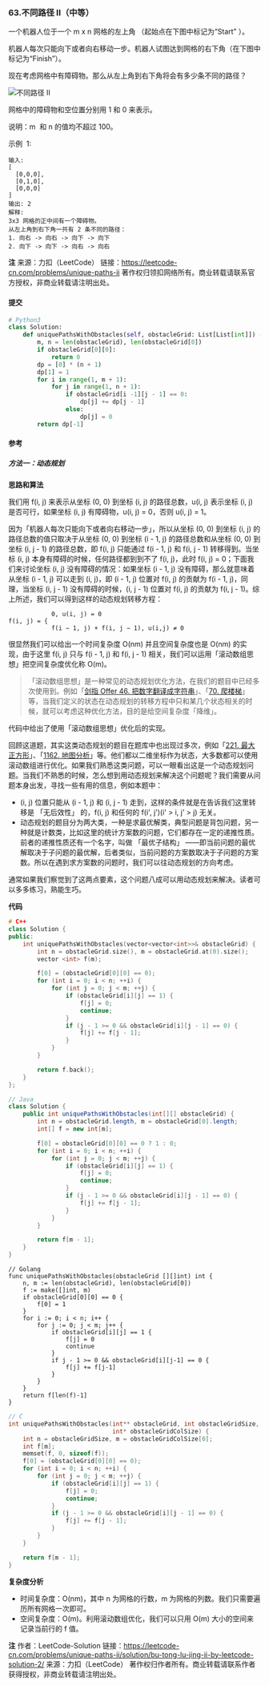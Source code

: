 ### 63.不同路径 II（中等）

一个机器人位于一个 m x n 网格的左上角 （起始点在下图中标记为“Start” ）。

机器人每次只能向下或者向右移动一步。机器人试图达到网格的右下角（在下图中标记为“Finish”）。

现在考虑网格中有障碍物。那么从左上角到右下角将会有多少条不同的路径？

![不同路径 II](https://assets.leetcode-cn.com/aliyun-lc-upload/uploads/2018/10/22/robot_maze.png)

网格中的障碍物和空位置分别用 1 和 0 来表示。

说明：m  和 n 的值均不超过 100。

示例  1:

```text
输入:
[
  [0,0,0],
  [0,1,0],
  [0,0,0]
]
输出: 2
解释:
3x3 网格的正中间有一个障碍物。
从左上角到右下角一共有 2 条不同的路径：
1. 向右 -> 向右 -> 向下 -> 向下
2. 向下 -> 向下 -> 向右 -> 向右
```

**注**
来源：力扣（LeetCode）
链接：https://leetcode-cn.com/problems/unique-paths-ii
著作权归领扣网络所有。商业转载请联系官方授权，非商业转载请注明出处。

#### 提交

```py
# Python3
class Solution:
    def uniquePathsWithObstacles(self, obstacleGrid: List[List[int]]) -> int:
        m, n = len(obstacleGrid), len(obstacleGrid[0])
        if obstacleGrid[0][0]:
            return 0
        dp = [0] * (n + 1)
        dp[1] = 1
        for i in range(1, m + 1):
            for j in range(1, n + 1):
                if obstacleGrid[i -1][j - 1] == 0:
                    dp[j] += dp[j - 1]
                else:
                    dp[j] = 0
        return dp[-1]
```

#### 参考

##### 方法一：动态规划

**思路和算法**

我们用 f(i, j) 来表示从坐标 (0, 0) 到坐标 (i, j) 的路径总数，u(i, j) 表示坐标 (i, j) 是否可行，如果坐标 (i, j) 有障碍物，u(i, j) = 0，否则 u(i, j) = 1。

因为「机器人每次只能向下或者向右移动一步」，所以从坐标 (0, 0) 到坐标 (i, j) 的路径总数的值只取决于从坐标 (0, 0) 到坐标 (i - 1, j) 的路径总数和从坐标 (0, 0) 到坐标 (i, j - 1) 的路径总数，即 f(i, j) 只能通过 f(i - 1, j) 和 f(i, j - 1) 转移得到。当坐标 (i, j) 本身有障碍的时候，任何路径都到到不了 f(i, j)，此时 f(i, j) = 0；下面我们来讨论坐标 (i, j) 没有障碍的情况：如果坐标 (i - 1, j) 没有障碍，那么就意味着从坐标 (i - 1, j) 可以走到 (i, j)，即 (i - 1, j) 位置对 f(i, j) 的贡献为 f(i - 1, j)，同理，当坐标 (i, j - 1) 没有障碍的时候，(i, j - 1) 位置对 f(i, j) 的贡献为 f(i, j - 1)。综上所述，我们可以得到这样的动态规划转移方程：

```
            0, u(i, j) = 0
f(i, j) = {
            f(i − 1, j) + f(i, j − 1), u(i,j) ≠ 0
```

很显然我们可以给出一个时间复杂度 O(nm) 并且空间复杂度也是 O(nm) 的实现，由于这里 f(i, j) 只与 f(i - 1, j) 和 f(i, j - 1) 相关，我们可以运用「滚动数组思想」把空间复杂度优化称 O(m)。

> 「滚动数组思想」是一种常见的动态规划优化方法，在我们的题目中已经多次使用到。例如「[剑指 Offer 46. 把数字翻译成字符串](https://leetcode-cn.com/problems/ba-shu-zi-fan-yi-cheng-zi-fu-chuan-lcof/)」、「[70. 爬楼梯](https://leetcode-cn.com/problems/climbing-stairs/)」等，当我们定义的状态在动态规划的转移方程中只和某几个状态相关的时候，就可以考虑这种优化方法，目的是给空间复杂度「降维」。

代码中给出了使用「滚动数组思想」优化后的实现。

回顾这道题，其实这类动态规划的题目在题库中也出现过多次，例如「[221. 最大正方形](https://leetcode-cn.com/problems/maximal-square/)」、「[1162. 地图分析](https://leetcode-cn.com/problems/as-far-from-land-as-possible/)」等。他们都以二维坐标作为状态，大多数都可以使用滚动数组进行优化。如果我们熟悉这类问题，可以一眼看出这是一个动态规划问题。当我们不熟悉的时候，怎么想到用动态规划来解决这个问题呢？我们需要从问题本身出发，寻找一些有用的信息，例如本题中：

- (i, j) 位置只能从 (i - 1, j) 和 (i, j - 1) 走到，这样的条件就是在告诉我们这里转移是 「无后效性」 的，f(i, j) 和任何的 f(i', j')(i' > i, j' > j) 无关。
- 动态规划的题目分为两大类，一种是求最优解类，典型问题是背包问题，另一种就是计数类，比如这里的统计方案数的问题，它们都存在一定的递推性质。前者的递推性质还有一个名字，叫做 「最优子结构」 ——即当前问题的最优解取决于子问题的最优解，后者类似，当前问题的方案数取决于子问题的方案数。所以在遇到求方案数的问题时，我们可以往动态规划的方向考虑。

通常如果我们察觉到了这两点要素，这个问题八成可以用动态规划来解决。读者可以多多练习，熟能生巧。

**代码**

```c++
# C++
class Solution {
public:
    int uniquePathsWithObstacles(vector<vector<int>>& obstacleGrid) {
        int n = obstacleGrid.size(), m = obstacleGrid.at(0).size();
        vector <int> f(m);

        f[0] = (obstacleGrid[0][0] == 0);
        for (int i = 0; i < n; ++i) {
            for (int j = 0; j < m; ++j) {
                if (obstacleGrid[i][j] == 1) {
                    f[j] = 0;
                    continue;
                }
                if (j - 1 >= 0 && obstacleGrid[i][j - 1] == 0) {
                    f[j] += f[j - 1];
                }
            }
        }

        return f.back();
    }
};
```

```java
// Java
class Solution {
    public int uniquePathsWithObstacles(int[][] obstacleGrid) {
        int n = obstacleGrid.length, m = obstacleGrid[0].length;
        int[] f = new int[m];

        f[0] = obstacleGrid[0][0] == 0 ? 1 : 0;
        for (int i = 0; i < n; ++i) {
            for (int j = 0; j < m; ++j) {
                if (obstacleGrid[i][j] == 1) {
                    f[j] = 0;
                    continue;
                }
                if (j - 1 >= 0 && obstacleGrid[i][j - 1] == 0) {
                    f[j] += f[j - 1];
                }
            }
        }

        return f[m - 1];
    }
}
```

```golang
// Golang
func uniquePathsWithObstacles(obstacleGrid [][]int) int {
    n, m := len(obstacleGrid), len(obstacleGrid[0])
    f := make([]int, m)
    if obstacleGrid[0][0] == 0 {
        f[0] = 1
    }
    for i := 0; i < n; i++ {
        for j := 0; j < m; j++ {
            if obstacleGrid[i][j] == 1 {
                f[j] = 0
                continue
            }
            if j - 1 >= 0 && obstacleGrid[i][j-1] == 0 {
                f[j] += f[j-1]
            }
        }
    }
    return f[len(f)-1]
}
```

```c
// C
int uniquePathsWithObstacles(int** obstacleGrid, int obstacleGridSize,
                             int* obstacleGridColSize) {
    int n = obstacleGridSize, m = obstacleGridColSize[0];
    int f[m];
    memset(f, 0, sizeof(f));
    f[0] = (obstacleGrid[0][0] == 0);
    for (int i = 0; i < n; ++i) {
        for (int j = 0; j < m; ++j) {
            if (obstacleGrid[i][j] == 1) {
                f[j] = 0;
                continue;
            }
            if (j - 1 >= 0 && obstacleGrid[i][j - 1] == 0) {
                f[j] += f[j - 1];
            }
        }
    }

    return f[m - 1];
}
```

**复杂度分析**

- 时间复杂度：O(nm)，其中 n 为网格的行数，m 为网格的列数。我们只需要遍历所有网格一次即可。
- 空间复杂度：O(m)。利用滚动数组优化，我们可以只用 O(m) 大小的空间来记录当前行的 f 值。

**注**
作者：LeetCode-Solution
链接：https://leetcode-cn.com/problems/unique-paths-ii/solution/bu-tong-lu-jing-ii-by-leetcode-solution-2/
来源：力扣（LeetCode）
著作权归作者所有。商业转载请联系作者获得授权，非商业转载请注明出处。
